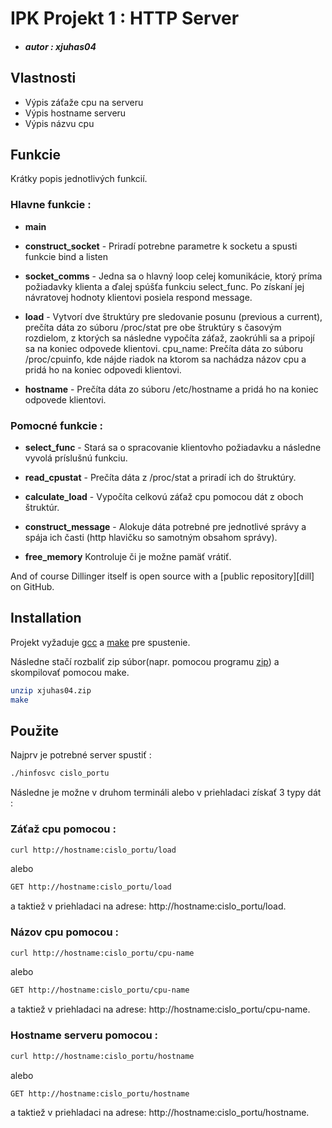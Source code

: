 # IPK Projekt 1 : HTTP Server
*  ##### autor :  xjuhas04


## Vlastnosti
- Výpis záťaže cpu na serveru 
- Výpis hostname serveru 
- Výpis názvu cpu 

## Funkcie
Krátky popis jednotlivých funkcií. 
### Hlavne funkcie :

- **main**
- **construct_socket** - Priradí potrebne parametre k socketu a spusti funkcie bind a listen 
- **socket_comms** - Jedna sa o hlavný loop celej komunikácie, ktorý príma požiadavky klienta a ďalej spúšťa funkciu select_func. Po získaní jej návratovej hodnoty klientovi posiela respond message. 

- **load** - Vytvorí dve štruktúry pre sledovanie posunu (previous a current), prečíta dáta zo súboru /proc/stat pre obe štruktúry s časovým rozdielom, z ktorých sa následne vypočíta záťaž, zaokrúhli sa a pripojí sa na koniec odpovede klientovi. 
cpu_name: Prečíta dáta zo súboru /proc/cpuinfo, kde nájde riadok na ktorom sa nachádza názov cpu a pridá ho na koniec  odpovedi klientovi. 

- **hostname**  - Prečíta dáta zo súboru /etc/hostname a pridá ho na koniec odpovede klientovi. 

### Pomocné funkcie : 

- **select_func** - Stará sa o spracovanie klientovho požiadavku a následne vyvolá príslušnú funkciu. 

- **read_cpustat** - Prečíta dáta z /proc/stat a priradí ich do štruktúry. 

- **calculate_load** - Vypočíta celkovú záťaž cpu pomocou dát z oboch štruktúr. 

- **construct_message** - Alokuje dáta potrebné pre jednotlivé správy a spája ich časti (http hlavičku so samotným obsahom správy). 

- **free_memory** Kontroluje či je možne pamäť vrátiť. 

And of course Dillinger itself is open source with a [public repository][dill]
 on GitHub.

## Installation

Projekt vyžaduje [gcc](https://gcc.gnu.org/) a [make](https://www.gnu.org/software/make/) pre spustenie.

Následne stačí rozbaliť zip súbor(napr. pomocou programu [zip](https://www.tecmint.com/install-zip-and-unzip-in-linux/)) a skompilovať pomocou make. 

```sh
unzip xjuhas04.zip
make
```


## Použite 

Najprv je potrebné server spustiť :
```sh
./hinfosvc cislo_portu 
```

Následne je možne v druhom termináli alebo v priehladaci získať 3 typy dát :


### Záťaž cpu pomocou : 
```sh
curl http://hostname:cislo_portu/load 
```
alebo 
```sh
GET http://hostname:cislo_portu/load 
```
a taktiež v priehladaci na adrese: http://hostname:cislo_portu/load.  

### Názov cpu pomocou : 
```sh
curl http://hostname:cislo_portu/cpu-name
```
alebo 
```sh
GET http://hostname:cislo_portu/cpu-name 
```
a taktiež v priehladaci na adrese: http://hostname:cislo_portu/cpu-name.  
  

### Hostname serveru pomocou : 
```sh
curl http://hostname:cislo_portu/hostname
```
alebo 
```sh
GET http://hostname:cislo_portu/hostname 
```
a taktiež v priehladaci na adrese: http://hostname:cislo_portu/hostname.

 

